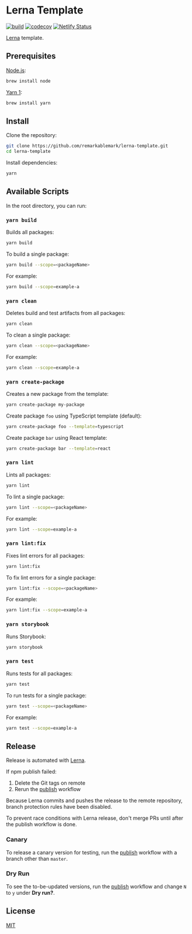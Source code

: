# Lerna Template

[![build](https://github.com/remarkablemark/lerna-template/actions/workflows/build.yml/badge.svg)](https://github.com/remarkablemark/lerna-template/actions/workflows/build.yml)
[![codecov](https://codecov.io/gh/remarkablemark/lerna-template/branch/master/graph/badge.svg?token=1SYU67HOUQ)](https://codecov.io/gh/remarkablemark/lerna-template)
[![Netlify Status](https://api.netlify.com/api/v1/badges/46dc4645-697d-455e-8156-9817213bb13a/deploy-status)](https://app.netlify.com/sites/lerna-template/deploys)

[Lerna](https://github.com/lerna/lerna) template.

## Prerequisites

[Node.js](https://nodejs.org/):

```sh
brew install node
```

[Yarn 1](https://classic.yarnpkg.com/):

```sh
brew install yarn
```

## Install

Clone the repository:

```sh
git clone https://github.com/remarkablemark/lerna-template.git
cd lerna-template
```

Install dependencies:

```sh
yarn
```

## Available Scripts

In the root directory, you can run:

### `yarn build`

Builds all packages:

```sh
yarn build
```

To build a single package:

```sh
yarn build --scope=<packageName>
```

For example:

```sh
yarn build --scope=example-a
```

### `yarn clean`

Deletes build and test artifacts from all packages:

```sh
yarn clean
```

To clean a single package:

```sh
yarn clean --scope=<packageName>
```

For example:

```sh
yarn clean --scope=example-a
```

### `yarn create-package`

Creates a new package from the template:

```sh
yarn create-package my-package
```

Create package `foo` using TypeScript template (default):

```sh
yarn create-package foo --template=typescript
```

Create package `bar` using React template:

```sh
yarn create-package bar --template=react
```

### `yarn lint`

Lints all packages:

```sh
yarn lint
```

To lint a single package:

```sh
yarn lint --scope=<packageName>
```

For example:

```sh
yarn lint --scope=example-a
```

### `yarn lint:fix`

Fixes lint errors for all packages:

```sh
yarn lint:fix
```

To fix lint errors for a single package:

```sh
yarn lint:fix --scope=<packageName>
```

For example:

```sh
yarn lint:fix --scope=example-a
```

### `yarn storybook`

Runs Storybook:

```sh
yarn storybook
```

### `yarn test`

Runs tests for all packages:

```sh
yarn test
```

To run tests for a single package:

```sh
yarn test --scope=<packageName>
```

For example:

```sh
yarn test --scope=example-a
```

## Release

Release is automated with [Lerna](https://lerna.js.org/).

If npm publish failed:

1. Delete the Git tags on remote
2. Rerun the [publish](https://github.com/remarkablemark/lerna-template/actions/workflows/publish.yml) workflow

Because Lerna commits and pushes the release to the remote repository, branch protection rules have been disabled.

To prevent race conditions with Lerna release, don't merge PRs until after the publish workflow is done.

### Canary

To release a canary version for testing, run the [publish](https://github.com/remarkablemark/lerna-template/actions/workflows/publish.yml) workflow with a branch other than `master`.

### Dry Run

To see the to-be-updated versions, run the [publish](https://github.com/remarkablemark/lerna-template/actions/workflows/publish.yml) workflow and change `N` to `y` under **Dry run?**.

## License

[MIT](LICENSE)
